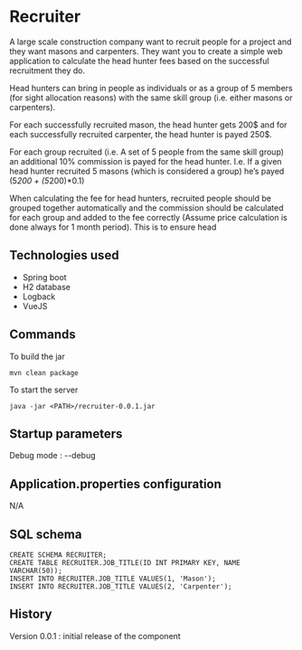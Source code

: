# Recruiter

A large scale construction company want to recruit people for a project and they want masons
and carpenters.
They want you to create a simple web application to calculate the head hunter fees based on the
successful recruitment they do.

Head hunters can bring in people as individuals or as a group of 5 members (for sight allocation
reasons) with the same skill group (i.e. either masons or carpenters).

For each successfully recruited mason, the head hunter gets 200$ and for each successfully
recruited carpenter, the head hunter is payed 250$.

For each group recruited (i.e. A set of 5 people from the same skill group) an additional 10%
commission is payed for the head hunter. I.e. If a given head hunter recruited 5 masons (which is
considered a group) he’s payed (5*200 + (5*200)*0.1)

When calculating the fee for head hunters, recruited people should be grouped together
automatically and the commission should be calculated for each group and added to the fee
correctly (Assume price calculation is done always for 1 month period). This is to ensure head

## Technologies used
- Spring boot
- H2 database
- Logback
- VueJS

## Commands

To build the jar

```
mvn clean package
```

To start the server

```
java -jar <PATH>/recruiter-0.0.1.jar
```
 
## Startup parameters

Debug mode : --debug

## Application.properties configuration

N/A

## SQL schema

```
CREATE SCHEMA RECRUITER;
CREATE TABLE RECRUITER.JOB_TITLE(ID INT PRIMARY KEY, NAME VARCHAR(50));
INSERT INTO RECRUITER.JOB_TITLE VALUES(1, 'Mason');
INSERT INTO RECRUITER.JOB_TITLE VALUES(2, 'Carpenter');
```

## History

Version 0.0.1 : initial release of the component
